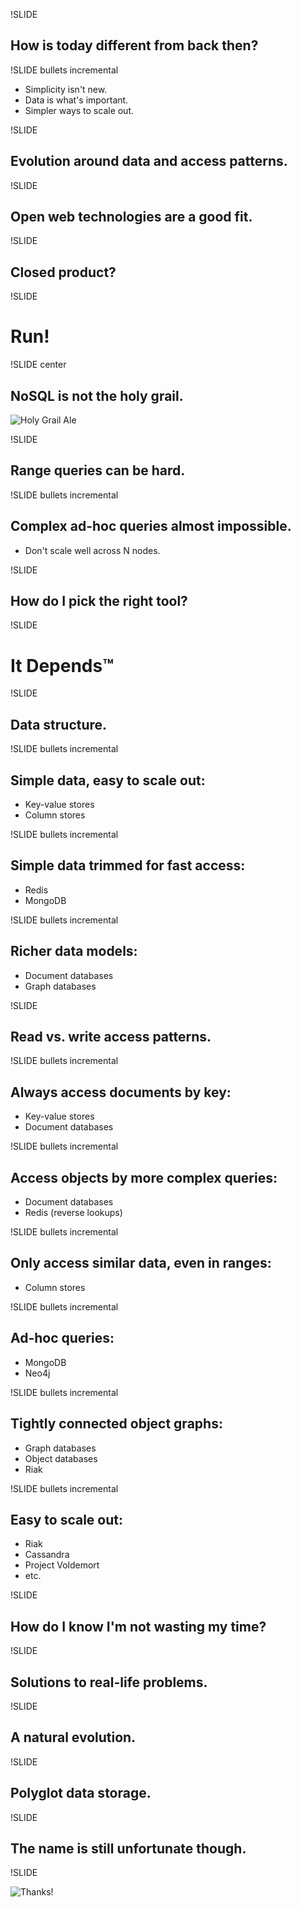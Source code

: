 !SLIDE

## How is today different from back then? ##

!SLIDE bullets incremental

* Simplicity isn't new.
* Data is what's important.
* Simpler ways to scale out.

!SLIDE

## Evolution around data and access patterns. ##

!SLIDE

## Open web technologies are a good fit. ##

!SLIDE

## Closed product? ##

!SLIDE

# Run! #

!SLIDE center

## NoSQL is not the holy grail. ##
![Holy Grail Ale](holy_grail.jpg)

!SLIDE

## Range queries can be hard. ##

!SLIDE bullets incremental

## Complex ad-hoc queries almost impossible. ##

* Don't scale well across N nodes.

!SLIDE

## How do I pick the right tool? ##

!SLIDE

# It Depends™ #

!SLIDE

## Data structure. ##

!SLIDE bullets incremental

## Simple data, easy to scale out: ##

* Key-value stores
* Column stores

!SLIDE bullets incremental

## Simple data trimmed for fast access: ##

* Redis
* MongoDB

!SLIDE bullets incremental

## Richer data models: ##

* Document databases
* Graph databases

!SLIDE

## Read vs. write access patterns. ##

!SLIDE bullets incremental

## Always access documents by key: ##

* Key-value stores
* Document databases

!SLIDE bullets incremental

## Access objects by more complex queries: ##

* Document databases
* Redis (reverse lookups)

!SLIDE bullets incremental

## Only access similar data, even in ranges: ##

* Column stores

!SLIDE bullets incremental

## Ad-hoc queries: ##

* MongoDB
* Neo4j

!SLIDE bullets incremental

## Tightly connected object graphs: ##

* Graph databases
* Object databases
* Riak

!SLIDE bullets incremental

## Easy to scale out: ##

* Riak
* Cassandra
* Project Voldemort
* etc.

!SLIDE

## How do I know I'm not wasting my time? ##

!SLIDE

## Solutions to real-life problems. ##

!SLIDE

## A natural evolution. ##

!SLIDE

## Polyglot data storage. ##

!SLIDE

## The name is still unfortunate though. ##

!SLIDE

![Thanks!](fin.jpg)
